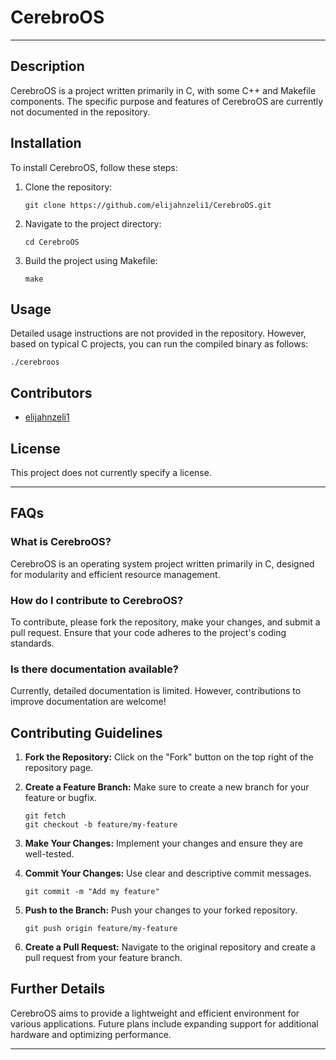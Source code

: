 # CerebroOS

---

## Description

CerebroOS is a project written primarily in C, with some C++ and Makefile components. The specific purpose and features of CerebroOS are currently not documented in the repository.

## Installation

To install CerebroOS, follow these steps:

1. Clone the repository:

   ```
   git clone https://github.com/elijahnzeli1/CerebroOS.git
   ```

2. Navigate to the project directory:

   ```
   cd CerebroOS
   ```

3. Build the project using Makefile:

   ```
   make
   ```

## Usage

Detailed usage instructions are not provided in the repository. However, based on typical C projects, you can run the compiled binary as follows:

   ```
   ./cerebroos
   ```

## Contributors

- [elijahnzeli1](https://github.com/elijahnzeli1)

## License

This project does not currently specify a license.

---

## FAQs

### What is CerebroOS?

CerebroOS is an operating system project written primarily in C, designed for modularity and efficient resource management.

### How do I contribute to CerebroOS?

To contribute, please fork the repository, make your changes, and submit a pull request. Ensure that your code adheres to the project's coding standards.

### Is there documentation available?

Currently, detailed documentation is limited. However, contributions to improve documentation are welcome!

## Contributing Guidelines

1. **Fork the Repository:** Click on the "Fork" button on the top right of the repository page.
2. **Create a Feature Branch:** Make sure to create a new branch for your feature or bugfix.

   ```
   git fetch
   git checkout -b feature/my-feature
   ```

3. **Make Your Changes:** Implement your changes and ensure they are well-tested.
4. **Commit Your Changes:** Use clear and descriptive commit messages.

   ```
   git commit -m "Add my feature"
   ```

5. **Push to the Branch:** Push your changes to your forked repository.

   ```
   git push origin feature/my-feature
   ```

6. **Create a Pull Request:** Navigate to the original repository and create a pull request from your feature branch.

## Further Details

CerebroOS aims to provide a lightweight and efficient environment for various applications. Future plans include expanding support for additional hardware and optimizing performance.

---
